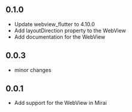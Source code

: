 ## 0.1.0

* Update webview_flutter to 4.10.0
* Add layoutDirection property to the WebView
* Add documentation for the WebView

## 0.0.3

* minor changes

## 0.0.1

* Add support for the WebView in Mirai

